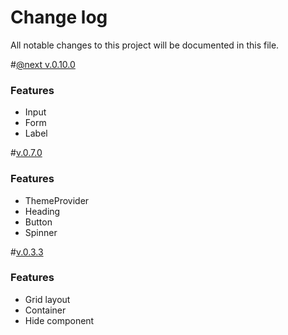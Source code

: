 # Change log

All notable changes to this project will be documented in this file.

<a name="0.10.0"></a>#[@next v.0.10.0]()

### Features

- Input
- Form
- Label

<a name="0.7.0"></a>#[v.0.7.0]()

### Features

- ThemeProvider
- Heading
- Button
- Spinner

<a name="0.3.3"></a> #[v.0.3.3](https://github.com/we-mak/w-design/compare/hotfix/0.3.2...master)

### Features

- Grid layout
- Container
- Hide component

